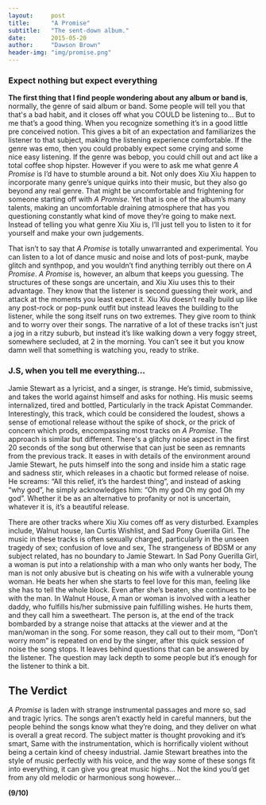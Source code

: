 ```yaml
---
layout:     post
title:      "A Promise"
subtitle:   "The sent-down album."
date:       2015-05-20
author:     "Dawson Brown"
header-img: "img/promise.png"
---
```


### Expect nothing but expect everything

**The first thing that I find people wondering about any album or band is**, normally, the genre of said album or band. Some people will tell you that that's a bad habit, and it closes off what you COULD be listening to… But to me that’s a good thing. When you recognize something it’s in a good little pre conceived notion. This gives a bit of an expectation and familiarizes the listener to that subject, making the listening experience comfortable. If the genre was emo, then you could probably expect some crying and some nice easy listening. If the genre was bebop, you could chill out and act like a total coffee shop hipster. However if you were to ask me what genre *A Promise* is I’d have to stumble around a bit. Not only does Xiu Xiu happen to incorporate many genre’s unique quirks into their music, but they also go beyond any real genre. That might be uncomfortable and frightening for someone starting off with *A Promise*. Yet that is one of the album’s many talents, making an uncomfortable draining atmosphere that has you questioning constantly what kind of move they’re going to make next. Instead of telling you what genre Xiu Xiu is, I’ll just tell you to listen to it for yourself and make your own judgements.


That isn’t to say that *A Promise* is totally unwarranted and experimental. You can listen to a lot of dance music and noise and lots of post-punk, maybe glitch and synthpop, and you wouldn’t find anything terribly out there on *A Promise*. *A Promise* is, however, an album that keeps you guessing. The structures of these songs are uncertain, and Xiu Xiu uses this to their advantage. They know that the listener is second guessing their work, and attack at the moments you least expect it. Xiu Xiu doesn’t really build up like any post-rock or pop-punk outfit but instead leaves the building to the listener, while the song itself runs on two extremes. They give room to think and to worry over their songs. The narrative of a lot of these tracks isn't just a jog in a ritzy suburb, but instead it’s like walking down a very foggy street, somewhere secluded, at 2 in the morning. You can’t see it but you know damn well that something is watching you, ready to strike.


### J.S, when you tell me everything…

Jamie Stewart as a lyricist, and a singer, is strange. He’s timid, submissive, and takes the world against himself and asks for nothing. His music seems internalized, tired and bottled, Particularly in the track Apistat Commander. Interestingly, this track, which could be considered the loudest, shows a sense of emotional release without the spike of shock, or the prick of concern which prods, encompassing most tracks on *A Promise*. The approach is similar but different. There's a glitchy noise aspect in the first 20 seconds of the song but otherwise that can just be seen as remnants from the previous track. It eases in with details of the environment around Jamie Stewart, he puts himself into the song and inside him a static rage and sadness stir, which releases in a chaotic but formed release of noise. He screams: “All this relief, it’s the hardest thing”, and instead of asking “why god”, he simply acknowledges him: “Oh my god Oh my god Oh my god”.  Whether it be as an alternative to profanity or not is uncertain, whatever it is, it’s a beautiful release.

There are other tracks where Xiu Xiu comes off as very disturbed. Examples include, Walnut house, Ian Curtis Wishlist, and Sad Pony Guerilla Girl. The music in these tracks is often sexually charged, particularly in the unseen tragedy of sex; confusion of love and sex, The strangeness of BDSM or any subject related, has no boundary to Jamie Stewart. In Sad Pony Guerilla Girl, a woman is put into a relationship with a man who only wants her body, The man is not only abusive but is cheating on his wife with a vulnerable young woman. He beats her when she starts to feel love for this man, feeling like she has to tell the whole block. Even after she’s beaten, she continues to be with the man. In Walnut House, A man or woman is involved with a leather daddy, who fulfills his/her submissive pain fulfilling wishes. He hurts them, and they call him a sweetheart. The person is, at the end of the track bombarded by a strange noise that attacks at the viewer and at the man/woman in the song. For some reason, they call out to their mom, “Don’t worry mom” is repeated on end by the singer, after this quick session of noise the song stops. It leaves behind questions that can be answered by the listener. The question may lack depth to some people but it’s enough for the listener to think a bit.


## The Verdict 

*A Promise* is laden with strange instrumental passages and more so, sad and tragic lyrics. The songs aren’t exactly held in careful manners, but the people behind the songs know what they’re doing, and they deliver on what is overall a great record. The subject matter is thought provoking and it’s smart, Same with the instrumentation, which is horrifically violent without being a certain kind of cheesy industrial. Jamie Stewart breathes into the style of music perfectly with his voice, and the way some of these songs fit into everything, it can give you great music highs… Not the kind you’d get from any old melodic or harmonious song however…

**(9/10)**

